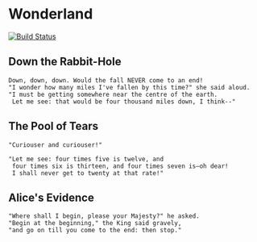 # Wonderland
[![Build Status](https://travis-ci.org/antarcticatec/wonderland.svg?branch=master)](https://travis-ci.org/antarcticatec/wonderland)

## Down the Rabbit-Hole
~~~
Down, down, down. Would the fall NEVER come to an end! 
"I wonder how many miles I've fallen by this time?" she said aloud. 
"I must be getting somewhere near the centre of the earth. 
 Let me see: that would be four thousand miles down, I think--" 
~~~
## The Pool of Tears
~~~
"Curiouser and curiouser!"
~~~

~~~
"Let me see: four times five is twelve, and 
 four times six is thirteen, and four times seven is—oh dear! 
 I shall never get to twenty at that rate!"
~~~

## Alice's Evidence
~~~
"Where shall I begin, please your Majesty?" he asked.
"Begin at the beginning," the King said gravely, 
"and go on till you come to the end: then stop."
~~~
